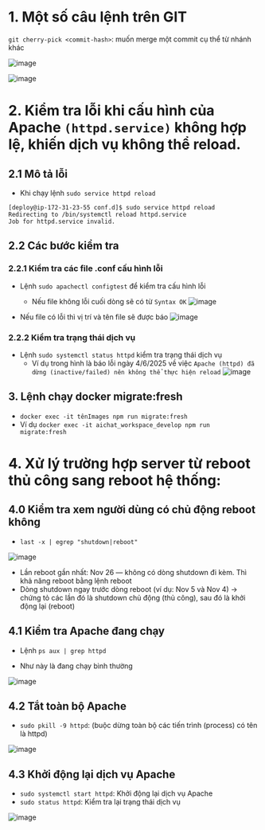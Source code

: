 # 1. Một số câu lệnh trên GIT
`git cherry-pick <commit-hash>`: muốn merge một commit cụ thể từ nhánh khác

![image](https://github.com/user-attachments/assets/d1eaa6dd-2bb7-468f-af49-5c57658d198d)

![image](https://github.com/user-attachments/assets/b4d91552-6013-4771-b229-edb2ffc32579)


# 2. Kiểm tra lỗi khi cấu hình của Apache `(httpd.service)` không hợp lệ, khiến dịch vụ không thể reload.

## 2.1 Mô tả lỗi
- Khi chạy lệnh `sudo service httpd reload`
```
[deploy@ip-172-31-23-55 conf.d]$ sudo service httpd reload
Redirecting to /bin/systemctl reload httpd.service
Job for httpd.service invalid.
```
## 2.2 Các bước kiểm tra
### 2.2.1 Kiểm tra các file .conf cấu hình lỗi
- Lệnh `sudo apachectl configtest` để kiểm tra cấu hình lỗi 
  - Nếu file không lỗi cuối dòng sẽ có từ `Syntax OK`
 ![image](https://github.com/user-attachments/assets/0f69f8dc-2cd8-4388-a404-36feed4c7dcd)

 - Nếu file có lỗi thì vị trí và tên file sẽ được báo
 ![image](https://github.com/user-attachments/assets/a20c0705-dc19-4ef0-950c-68d9c8abadd1)

### 2.2.2 Kiểm tra trạng thái dịch vụ
- Lệnh `sudo systemctl status httpd` kiểm tra trạng thái dịch vụ
  - Ví dụ trong hình là báo lỗi ngày 4/6/2025 về việc `Apache (httpd) đã dừng (inactive/failed) nên không thể thực hiện reload`
  ![image](https://github.com/user-attachments/assets/c7ad9633-fa52-419d-aa41-4168cf664887)

## 3. Lệnh chạy docker migrate:fresh
- `docker exec -it tênImages npm run migrate:fresh`
- Ví dụ `docker exec -it aichat_workspace_develop npm run migrate:fresh`

# 4. Xử lý trường hợp server từ reboot thủ công sang reboot hệ thống:
## 4.0 Kiểm tra xem người dùng có chủ động reboot không
- `last -x | egrep "shutdown|reboot"`

![image](https://github.com/user-attachments/assets/5ce3d85c-a41c-49c7-ba91-3d57c0224662)

- Lần reboot gần nhất: Nov 26 — không có dòng shutdown đi kèm. Thì khả năng reboot bằng lệnh reboot
- Dòng shutdown ngay trước dòng reboot (ví dụ: Nov 5 và Nov 4) → chứng tỏ các lần đó là shutdown chủ động (thủ công), sau đó là khởi động lại (reboot)

## 4.1 Kiểm tra Apache đang chạy
- Lệnh `ps aux | grep httpd`

- Như này là đang chạy bình thường

![image](https://github.com/user-attachments/assets/a95d3b28-48ec-4f93-8eff-f87efaa7b2c6)

## 4.2 Tắt toàn bộ Apache
- `sudo pkill -9 httpd`: (buộc dừng toàn bộ các tiến trình (process) có tên là httpd)

![image](https://github.com/user-attachments/assets/976568f3-d0ca-4850-9947-1982c4290c7c)

## 4.3 Khởi động lại dịch vụ Apache
- `sudo systemctl start httpd`: Khởi động lại dịch vụ Apache
- `sudo status httpd`: Kiểm tra lại trạng thái dịch vụ

![image](https://github.com/user-attachments/assets/9208864b-c506-47d5-9bb7-cb1731ed932b)
